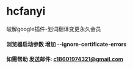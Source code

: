 # hcfanyi
破解google插件-划词翻译变更永久会员

#### 浏览器启动参数 增加 --ignore-certificate-errors

#### 如需帮助 发送邮件: c18601974321@gmail.com


